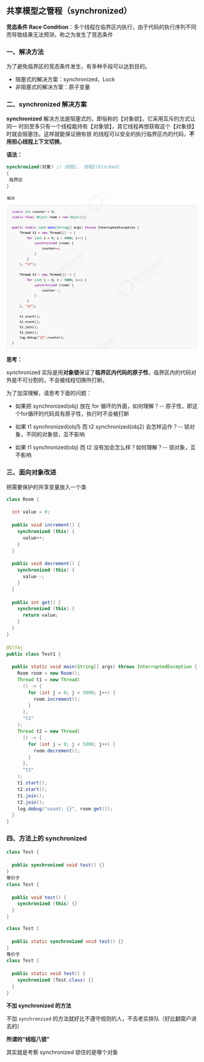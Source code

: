 ## 共享模型之管程（synchronized）

**竞态条件 Race Condition**：多个线程在临界区内执行，由于代码的执行序列不同而导致结果无法预测，称之为发生了竞态条件

### 一、解决方法

为了避免临界区的竞态条件发生，有多种手段可以达到目的。 

* 阻塞式的解决方案：synchronized，Lock 
* 非阻塞式的解决方案：原子变量

### 二、synchronized 解决方案

**synchronized** 解决方法是阻塞式的，即俗称的【对象锁】，它采用互斥的方式让同一 时刻至多只有一个线程能持有【对象锁】，其它线程再想获取这个【对象锁】时就会阻塞住。这样就能保证拥有锁 的线程可以安全的执行临界区内的代码，**不用担心线程上下文切换**。

**语法：**

```java
synchronized(对象) // 线程1， 线程2(blocked)
{
 临界区
}
```

![image-20210202115346289](8.共享模型之管程（synchronized）.assets/image-20210202115346289.png)

**思考：**

synchronized 实际是用**对象锁**保证了**临界区内代码的原子性**，临界区内的代码对外是不可分割的，不会被线程切换所打断。

为了加深理解，请思考下面的问题：

* 如果把 synchronized(obj) 放在 for 循环的外面，如何理解？-- 原子性，即这个for循环的代码具有原子性，执行时不会被打断

* 如果 t1 synchronized(obj1) 而 t2 synchronized(obj2) 会怎样运作？-- 锁对象，不同的对象锁，互不影响

* 如果 t1 synchronized(obj) 而 t2 没有加会怎么样？如何理解？-- 锁对象，互不影响

### 三、面向对象改进

把需要保护的共享变量放入一个类

```java
class Room {

  int value = 0;

  public void increment() {
    synchronized (this) {
      value++;
    }
  }

  public void decrement() {
    synchronized (this) {
      value--;
    }
  }

  public int get() {
    synchronized (this) {
      return value;
    }
  }
}

@Slf4j
public class Test1 {

  public static void main(String[] args) throws InterruptedException {
    Room room = new Room();
    Thread t1 = new Thread(
      () -> {
        for (int j = 0; j < 5000; j++) {
          room.increment();
        }
      },
      "t1"
    );
    Thread t2 = new Thread(
      () -> {
        for (int j = 0; j < 5000; j++) {
          room.decrement();
        }
      },
      "t2"
    );
    t1.start();
    t2.start();
    t1.join();
    t2.join();
    log.debug("count: {}", room.get());
  }
}
```

### 四、方法上的 synchronized

```java
class Test {

  public synchronized void test() {}
}
等价于
class Test {

  public void test() {
    synchronized (this) {}
  }
}
```

```java
class Test {

  public static synchronized void test() {}
}
等价于
class Test {

  public static void test() {
    synchronized (Test.class) {}
  }
}
```

**不加 synchronized 的方法**

不加 `synchronzied` 的方法就好比不遵守规则的人，不去老实排队（好比翻窗户进去的）

**所谓的“线程八锁”**

其实就是考察 synchronized 锁住的是哪个对象
